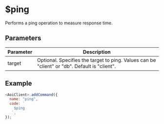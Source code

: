 # $ping

Performs a ping operation to measure response time.

## Parameters

| Parameter | Description                                                  |
| --------- | ------------------------------------------------------------ |
| target    | Optional. Specifies the target to ping. Values can be "client" or "db". Default is "client". |

## Example

```js
<AoiClient>.addCommand({
  name: "ping",
  code: `
    $ping
   `,
});
```